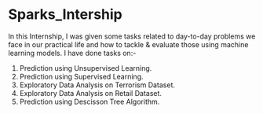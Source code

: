 # Sparks_Intership

In this Internship, I was given some tasks related to day-to-day problems we face in our practical life and how to tackle & evaluate those using machine learning models.
I have done tasks on:-
 
 1. Prediction using Unsupervised Learning.
 2. Prediction using Supervised Learning.
 3. Exploratory Data Analysis on Terrorism Dataset.
 4. Exploratory Data Analysis on Retail Dataset.
 5. Prediction using Descisson Tree Algorithm.
